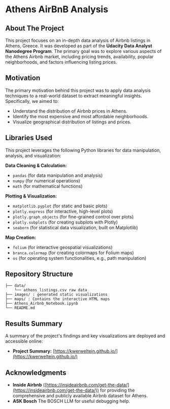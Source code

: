 # Athens AirBnB Analysis

## About The Project
This project focuses on an in-depth data analysis of Airbnb listings in Athens, Greece. It was developed as part of the **Udacity Data Analyst Nanodegree Program**. The primary goal was to explore various aspects of the Athens Airbnb market, including pricing trends, availability, popular neighborhoods, and factors influencing listing prices.


## Motivation
The primary motivation behind this project was to apply data analysis techniques to a real-world dataset to extract meaningful insights. Specifically, we aimed to:
*   Understand the distribution of Airbnb prices in Athens.
*   Identify the most expensive and most affordable neighborhoods.
*   Visualize geographical distribution of listings and prices.


## Libraries Used

This project leverages the following Python libraries for data manipulation, analysis, and visualization:

**Data Cleaning & Calculation:**
*   `pandas` (for data manipulation and analysis)
*   `numpy` (for numerical operations)
*   `math` (for mathematical functions)

**Plotting & Visualization:**
*   `matplotlib.pyplot` (for static and basic plots)
*   `plotly.express` (for interactive, high-level plots)
*   `plotly.graph_objects` (for fine-grained control over plots)
*   `plotly.subplots` (for creating subplots with Plotly)
*   `seaborn` (for statistical data visualization, built on Matplotlib)

**Map Creation:**
*   `folium` (for interactive geospatial visualizations)
*   `branca.colormap` (for creating colormaps for Folium maps)
*   `os` (for operating system functionalities, e.g., path manipulation)

## Repository Structure
```
├── data/
    └── athens_listings.csv raw data
├── images/ : generated static visualizations
├── maps/ : Contains the interactive HTML maps
├── Athens_Airbnb_Notebook.ipynb
└── README.md
```

## Results Summary

A summary of the project's findings and key visualizations are deployed and accessible online:

*   **Project Summary:** [https://kwerweltein.github.io/](https://kwerweltein.github.io/)


## Acknowledgments

*   **Inside Airbnb** ([https://insideairbnb.com/get-the-data/](https://insideairbnb.com/get-the-data/)) for providing the comprehensive and publicly available Airbnb dataset for Athens.
*   **ASK Bosch** The BOSCH LLM for useful debugging help.
